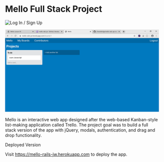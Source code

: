 # Mello Full Stack Project




![Log In / Sign Up](app/images/Mello-App-Logon.png "Screenshot1")





![App Screenshot](app/images/Mello-App-Screenshot.png "Screenshot2") 





Mello is an interactive web app designed after the web-based Kanban-style list-making application called Trello. The project goal was to build a full stack version of the app with jQuery, modals, authentication, and drag and drop functionality.


Deployed Version

Visit https://mello-rails-jw.herokuapp.com to deploy the app.


